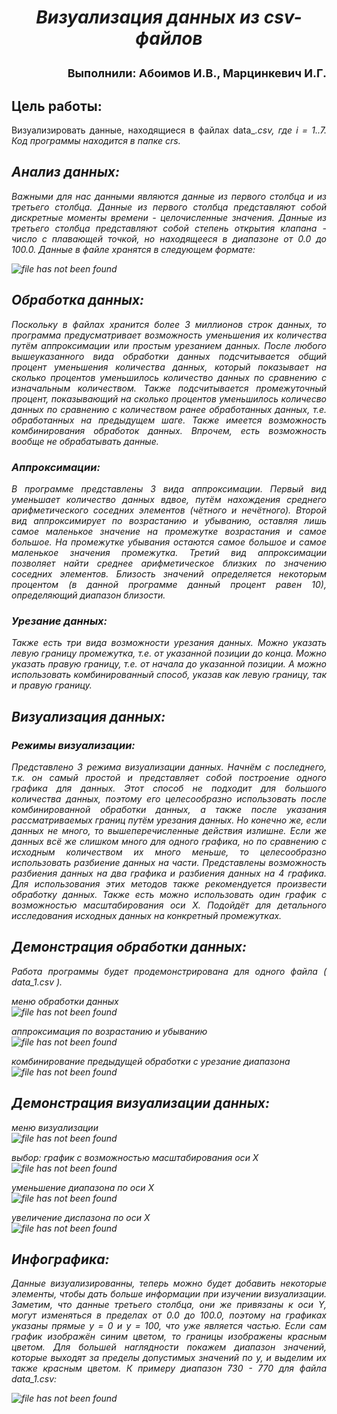 ***<h1 align = "center">Визуализация данных из csv-файлов</a>***

<p align = "right"><font size = 4>
Выполнили: Абоимов И.В., Марцинкевич И.Г.
</font></p>

## **Цель работы:**

<p align = "justify">
Визуализировать данные, находящиеся в файлах data_<i>.csv, где i = 1..7. Код программы находится в папке crs.
</p>

## **Анализ данных:**

<p align = "justify">
Важными для нас данными являются данные из первого столбца и из третьего столбца. Данные из первого столбца представляют собой дискретные моменты времени - целочисленные значения. Данные из третьего столбца представляют собой степень открытия клапана - число с плавающей точкой, но находящееся в диапазоне от 0.0 до 100.0. Данные в файле хранятся в следующем формате: 
</p>  

![file has not been found](images\data_example.png)  

## **Обработка данных:**

<p align = "justify">
Поскольку в файлах хранится более 3 миллионов строк данных, то программа предусматривает возможность уменьшения их количества путём аппроксимации или простым урезанием данных. После любого вышеуказанного вида обработки данных подсчитывается общий процент уменьшения количества данных, который показывает на сколько процентов уменьшилось количество данных по сравнению с изначальным количеством. Также подсчитывается промежуточный процент, показывающий на сколько процентов уменьшилось количесво данных по сравнению с количеством ранее обработанных данных, т.е. обработанных на предыдущем шаге. Также имеется возможность комбинирования обработок данных. Впрочем, есть возможность вообще не обрабатывать данные.
</p>

### ***Аппроксимации:***

<p align = "justify">
В программе представлены 3 вида аппроксимации. Первый вид уменьшает количество данных вдвое, путём нахождения среднего арифметического соседних элементов (чётного и нечётного). Второй вид аппроксимирует по возрастанию и убыванию, оставляя лишь самое маленькое значение на промежутке возрастания и самое большое. На промежутке убывания остаются самое большое и самое маленькое значения промежутка. Третий вид аппроксимации позволяет найти среднее арифметическое близких по значению соседних элементов. Близость значений определяется некоторым процентом (в данной программе данный процент равен 10), определяющий диапазон близости. 
</p>  

### **Урезание данных:**

<p align = "justify">
Также есть три вида возможности урезания данных. Можно указать левую границу промежутка, т.е. от указанной позиции до конца. Можно указать правую границу, т.е. от начала до указанной позиции. А можно использовать комбинированный способ, указав как левую границу, так и правую границу.
</p>

## **Визуализация данных:**

### **Режимы визуализации:**

<p align = "justify">
Представлено 3 режима визуализации данных. Начнём с последнего, т.к. он самый простой и представляет собой построение одного графика для данных. Этот способ не подходит для большого количества данных, поэтому его целесообразно использовать после комбинированной обработки данных, а также после указания рассматриваемых границ путём урезания данных. Но конечно же, если данных не много, то вышеперечисленные действия излишне. Если же данных всё же слишком много для одного графика, но по сравнению с исходным количеством их много меньше, то целесообразно использовать разбиение данных на части. Представлены возможность разбиения данных на два графика и разбиения данных на 4 графика. Для использования этих методов также рекомендуется произвести обработку данных. Также есть можно использовать один график с возможностью масштабирования оси X. Подойдёт для детального исследования исходных данных на конкретный промежутках.
</p>

## **Демонстрация обработки данных:**

<p align = "justify">
Работа программы будет продемонстрирована для одного файла ( data_1.csv ).
</p>

меню обработки данных  
![file has not been found](images\processing_menu.png)  

аппроксимация по возрастанию и убыванию  
![file has not been found](images\up_down_appr.png)  

комбинирование предыдущей обработки с урезание диапазона   
![file has not been found](images\data_cutting.png)  

## **Демонстрация визуализации данных:**

меню визуализации  
![file has not been found](images\visualisation_menu.png)  

выбор: график с возможностью масштабирования оси X  
![file has not been found](images\visualisation_data_part_1.png)  

уменьшение диапазона по оси X  
![file has not been found](images\visualisation_data_part_2.png)  

увеличение диспазона по оси X  
![file has not been found](images\visualisation_data_part_3.png)

## **Инфографика:**

<p align = "justify">
Данные визуализированны, теперь можно будет добавить некоторые элементы, чтобы дать больше информации при изучении визуализации. Заметим, что данные третьего столбца, они же привязаны к оси Y, могут изменяться в пределах от 0.0 до 100.0, поэтому на графиках указаны прямые y = 0 и y = 100, что уже является частью. Если сам график изображён синим цветом, то границы изображены красным цветом. Для большей наглядности покажем диапазон значений, которые выходят за пределы допустимых значений по y, и выделим их также красным цветом. К примеру диапазон 730 - 770 для файла data_1.csv:   
</p>  

![file has not been found](images\infograph.png)  
  
